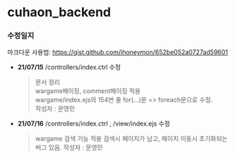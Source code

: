 # cuhaon_backend
### 수정일지
마크다운 사용법: https://gist.github.com/ihoneymon/652be052a0727ad59601
+ __21/07/15__
  /controllers/index.ctrl 수정
  >문서 정리  
  >wargame페이징, comment페이징 적용  
  >wargame/index.ejs의 154번 줄 for(...)문 => foreach문으로 수정.  
  >작성자 : 문영민
  
+ __21/07/16__
  /controllers/index.ctrl , /view/index.ejs 수정
  >wargame 검색 기능 적용
  >검색시 페이지가 남고, 페이지 이동시 초기화되는 버그 있음.
  >작성자 : 문영민
